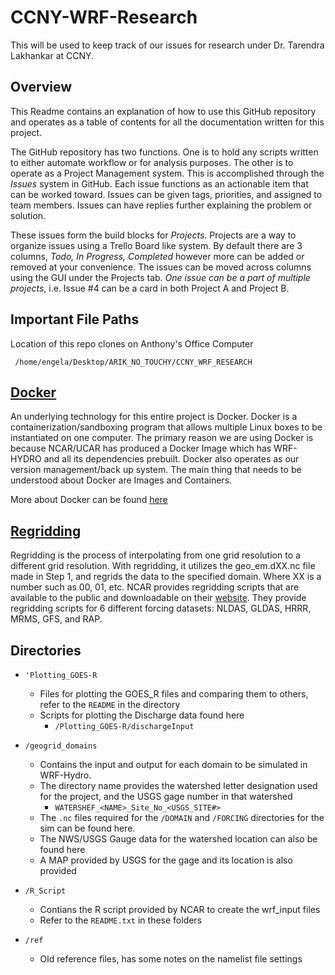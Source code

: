 # CCNY-WRF-Research

This will be used to keep track of our issues for research under Dr. Tarendra Lakhankar at CCNY.


## Overview
This Readme contains an explanation of how to use this GitHub repository and operates as a table of contents for all the documentation written for this project.

The GitHub repository has two functions. One is to hold any scripts written to either automate workflow or for analysis purposes. The other is to operate as a Project Management system. This is accomplished through the _Issues_ system in GitHub. Each issue functions as an actionable item that can be worked toward. Issues can be given tags, priorities, and  assigned to team members. Issues can have replies further explaining the problem or solution.

These issues form the build blocks for _Projects_. Projects are a way to organize issues using a Trello Board like system. By default there are 3 columns, _Todo, In Progress, Completed_ however more can be added or removed at your convenience. The issues can be moved across columns using the GUI under the Projects tab. _One issue can be a part of multiple projects_, i.e. Issue #4 can be a card in both Project A and Project B.

## Important File Paths
Location of this repo clones on Anthony's Office Computer
```
 /home/engela/Desktop/ARIK_NO_TOUCHY/CCNY_WRF_RESEARCH
```

## [Docker](https://github.com/WK-M/CCNY-WRF-Research/wiki/Docker)

An underlying technology for this entire project is Docker. Docker is a containerization/sandboxing program that allows multiple Linux boxes to be instantiated on one computer. The primary reason we are using Docker is because NCAR/UCAR has produced a Docker Image which has WRF-HYDRO and all its dependencies prebuilt. Docker also operates as our version management/back up system. The main thing that needs to be understood about Docker are Images and Containers.



More about Docker can be found [here](https://docs.docker.com/get-started/)


## [Regridding](https://github.com/WK-M/CCNY-WRF-Research/wiki/Regridding-and-Forcing)

Regridding is the process of interpolating from one grid resolution to a different grid resolution. With regridding, it utilizes the geo_em.dXX.nc file made in Step 1, and regrids the data to the specified domain. Where XX is a number such as 00, 01, etc.  NCAR provides regridding scripts that are available to the public and downloadable on their [website](https://ral.ucar.edu/projects/wrf_hydro/regridding-scripts). They provide regridding scripts for 6 different forcing datasets: NLDAS, GLDAS, HRRR, MRMS, GFS, and RAP.

## Directories
- `'Plotting_GOES-R`
   - Files for plotting the GOES_R files and comparing them to others, refer to the `README` in the directory
   - Scripts for plotting the Discharge data found here
      - `/Plotting_GOES-R/dischargeInput`
- `/geogrid_domains`
   - Contains the input and output for each domain to be simulated in WRF-Hydro.
   - The directory name provides the watershed letter designation used for the project, and the USGS gage number in that watershed
      - `WATERSHEF_<NAME>_Site_No_<USGS_SITE#>`
   - The `.nc` files required for the `/DOMAIN` and `/FORCING` directories for the sim can be found here.
   - The NWS/USGS Gauge data for the watershed location can also be found here
   - A MAP provided by USGS for the gage and its location is also provided

- `/R_Script`
   - Contians the R script provided by NCAR to create the wrf_input files
   - Refer to the `README.txt` in these folders

- `/ref`
   - Old reference files, has some notes on the namelist file settings

